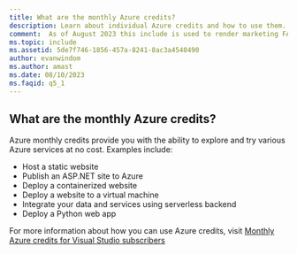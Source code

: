 ```yaml
---
title: What are the monthly Azure credits?
description: Learn about individual Azure credits and how to use them. 
comment:  As of August 2023 this include is used to render marketing FAQ content for VS Subscriptions in the following portals - VSCom, Manage, and My portals. It was not used for learn.microsoft.com content at that time.  SMEs are Evan Windom and Larissa Crawford of Red Door Collaborative and Sharvari Dighe.
ms.topic: include
ms.assetid: 5de7f746-1856-457a-8241-8ac3a4540490
author: evanwindom
ms.author: amast
ms.date: 08/10/2023
ms.faqid: q5_1
---
```


## What are the monthly Azure credits?

Azure monthly credits provide you with the ability to explore and try various Azure services at no cost.  Examples include: 
+ Host a static website
+ Publish an ASP.NET site to Azure
+ Deploy a containerized website
+ Deploy a website to a virtual machine
+ Integrate your data and services using serverless backend
+ Deploy a Python web app

For more information about how you can use Azure credits, visit [Monthly Azure credits for Visual Studio subscribers](https://azure.microsoft.com/pricing/member-offers/credit-for-visual-studio-subscribers/)
